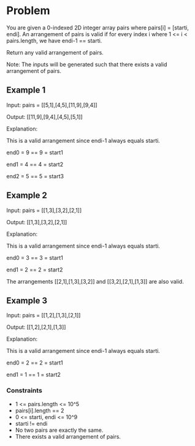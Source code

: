# Problem

You are given a 0-indexed 2D integer array pairs where pairs[i] = [starti, endi]. An arrangement of pairs is valid if for every index i where 1 <= i < pairs.length, we have endi-1 == starti.

Return any valid arrangement of pairs.

Note: The inputs will be generated such that there exists a valid arrangement of pairs.

## Example 1

Input: pairs = [[5,1],[4,5],[11,9],[9,4]]

Output: [[11,9],[9,4],[4,5],[5,1]]

Explanation:

This is a valid arrangement since endi-1 always equals starti.

end0 = 9 == 9 = start1 

end1 = 4 == 4 = start2

end2 = 5 == 5 = start3

## Example 2

Input: pairs = [[1,3],[3,2],[2,1]]

Output: [[1,3],[3,2],[2,1]]

Explanation:

This is a valid arrangement since endi-1 always equals starti.

end0 = 3 == 3 = start1

end1 = 2 == 2 = start2

The arrangements [[2,1],[1,3],[3,2]] and [[3,2],[2,1],[1,3]] are also valid.

## Example 3

Input: pairs = [[1,2],[1,3],[2,1]]

Output: [[1,2],[2,1],[1,3]]

Explanation:

This is a valid arrangement since endi-1 always equals starti.

end0 = 2 == 2 = start1

end1 = 1 == 1 = start2
 
### Constraints

- 1 <= pairs.length <= 10^5
- pairs[i].length == 2
- 0 <= starti, endi <= 10^9
- starti != endi
- No two pairs are exactly the same.
- There exists a valid arrangement of pairs.
